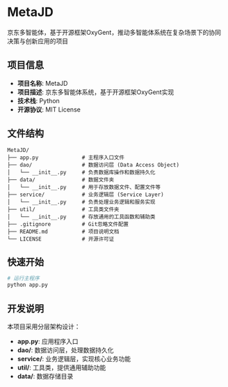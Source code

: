 # MetaJD

京东多智能体，基于开源框架OxyGent，推动多智能体系统在复杂场景下的协同决策与创新应用的项目

## 项目信息

- **项目名称**: MetaJD
- **项目描述**: 京东多智能体系统，基于开源框架OxyGent实现
- **技术栈**: Python
- **开源协议**: MIT License

## 文件结构

```
MetaJD/
├── app.py              # 主程序入口文件
├── dao/                # 数据访问层 (Data Access Object)
│   └── __init__.py     # 负责数据库操作和数据持久化
├── data/               # 数据文件夹
│   └── __init__.py     # 用于存放数据文件、配置文件等
├── service/            # 业务逻辑层 (Service Layer)
│   └── __init__.py     # 负责处理业务逻辑和服务实现
├── util/               # 工具类文件夹
│   └── __init__.py     # 存放通用的工具函数和辅助类
├── .gitignore          # Git忽略文件配置
├── README.md           # 项目说明文档
└── LICENSE             # 开源许可证
```

## 快速开始

```bash
# 运行主程序
python app.py
```

## 开发说明

本项目采用分层架构设计：
- **app.py**: 应用程序入口
- **dao/**: 数据访问层，处理数据持久化
- **service/**: 业务逻辑层，实现核心业务功能
- **util/**: 工具类，提供通用辅助功能
- **data/**: 数据存储目录
